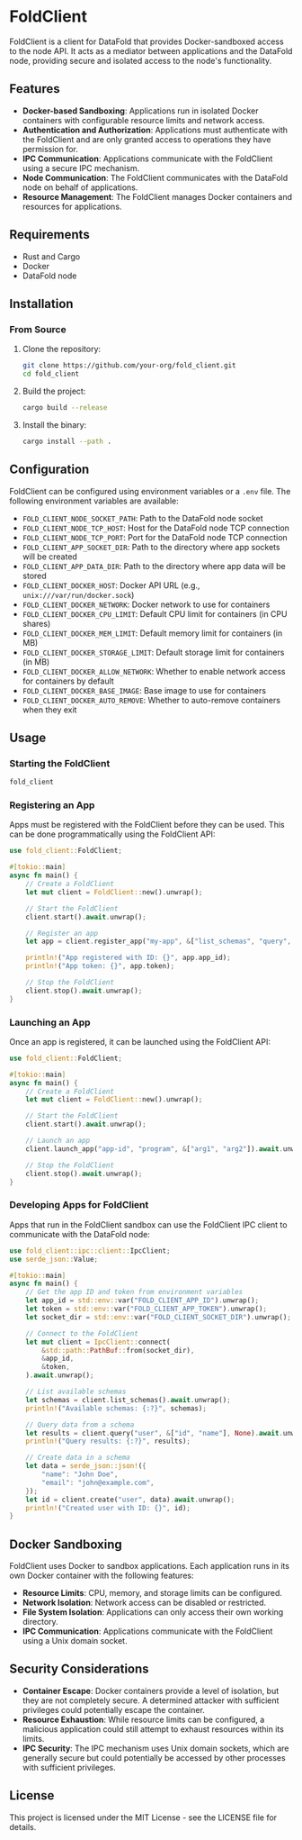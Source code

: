 # FoldClient

FoldClient is a client for DataFold that provides Docker-sandboxed access to the node API. It acts as a mediator between applications and the DataFold node, providing secure and isolated access to the node's functionality.

## Features

- **Docker-based Sandboxing**: Applications run in isolated Docker containers with configurable resource limits and network access.
- **Authentication and Authorization**: Applications must authenticate with the FoldClient and are only granted access to operations they have permission for.
- **IPC Communication**: Applications communicate with the FoldClient using a secure IPC mechanism.
- **Node Communication**: The FoldClient communicates with the DataFold node on behalf of applications.
- **Resource Management**: The FoldClient manages Docker containers and resources for applications.

## Requirements

- Rust and Cargo
- Docker
- DataFold node

## Installation

### From Source

1. Clone the repository:
   ```bash
   git clone https://github.com/your-org/fold_client.git
   cd fold_client
   ```

2. Build the project:
   ```bash
   cargo build --release
   ```

3. Install the binary:
   ```bash
   cargo install --path .
   ```

## Configuration

FoldClient can be configured using environment variables or a `.env` file. The following environment variables are available:

- `FOLD_CLIENT_NODE_SOCKET_PATH`: Path to the DataFold node socket
- `FOLD_CLIENT_NODE_TCP_HOST`: Host for the DataFold node TCP connection
- `FOLD_CLIENT_NODE_TCP_PORT`: Port for the DataFold node TCP connection
- `FOLD_CLIENT_APP_SOCKET_DIR`: Path to the directory where app sockets will be created
- `FOLD_CLIENT_APP_DATA_DIR`: Path to the directory where app data will be stored
- `FOLD_CLIENT_DOCKER_HOST`: Docker API URL (e.g., `unix:///var/run/docker.sock`)
- `FOLD_CLIENT_DOCKER_NETWORK`: Docker network to use for containers
- `FOLD_CLIENT_DOCKER_CPU_LIMIT`: Default CPU limit for containers (in CPU shares)
- `FOLD_CLIENT_DOCKER_MEM_LIMIT`: Default memory limit for containers (in MB)
- `FOLD_CLIENT_DOCKER_STORAGE_LIMIT`: Default storage limit for containers (in MB)
- `FOLD_CLIENT_DOCKER_ALLOW_NETWORK`: Whether to enable network access for containers by default
- `FOLD_CLIENT_DOCKER_BASE_IMAGE`: Base image to use for containers
- `FOLD_CLIENT_DOCKER_AUTO_REMOVE`: Whether to auto-remove containers when they exit

## Usage

### Starting the FoldClient

```bash
fold_client
```

### Registering an App

Apps must be registered with the FoldClient before they can be used. This can be done programmatically using the FoldClient API:

```rust
use fold_client::FoldClient;

#[tokio::main]
async fn main() {
    // Create a FoldClient
    let mut client = FoldClient::new().unwrap();

    // Start the FoldClient
    client.start().await.unwrap();

    // Register an app
    let app = client.register_app("my-app", &["list_schemas", "query", "mutation"]).await.unwrap();

    println!("App registered with ID: {}", app.app_id);
    println!("App token: {}", app.token);

    // Stop the FoldClient
    client.stop().await.unwrap();
}
```

### Launching an App

Once an app is registered, it can be launched using the FoldClient API:

```rust
use fold_client::FoldClient;

#[tokio::main]
async fn main() {
    // Create a FoldClient
    let mut client = FoldClient::new().unwrap();

    // Start the FoldClient
    client.start().await.unwrap();

    // Launch an app
    client.launch_app("app-id", "program", &["arg1", "arg2"]).await.unwrap();

    // Stop the FoldClient
    client.stop().await.unwrap();
}
```

### Developing Apps for FoldClient

Apps that run in the FoldClient sandbox can use the FoldClient IPC client to communicate with the DataFold node:

```rust
use fold_client::ipc::client::IpcClient;
use serde_json::Value;

#[tokio::main]
async fn main() {
    // Get the app ID and token from environment variables
    let app_id = std::env::var("FOLD_CLIENT_APP_ID").unwrap();
    let token = std::env::var("FOLD_CLIENT_APP_TOKEN").unwrap();
    let socket_dir = std::env::var("FOLD_CLIENT_SOCKET_DIR").unwrap();

    // Connect to the FoldClient
    let mut client = IpcClient::connect(
        &std::path::PathBuf::from(socket_dir),
        &app_id,
        &token,
    ).await.unwrap();

    // List available schemas
    let schemas = client.list_schemas().await.unwrap();
    println!("Available schemas: {:?}", schemas);

    // Query data from a schema
    let results = client.query("user", &["id", "name"], None).await.unwrap();
    println!("Query results: {:?}", results);

    // Create data in a schema
    let data = serde_json::json!({
        "name": "John Doe",
        "email": "john@example.com",
    });
    let id = client.create("user", data).await.unwrap();
    println!("Created user with ID: {}", id);
}
```

## Docker Sandboxing

FoldClient uses Docker to sandbox applications. Each application runs in its own Docker container with the following features:

- **Resource Limits**: CPU, memory, and storage limits can be configured.
- **Network Isolation**: Network access can be disabled or restricted.
- **File System Isolation**: Applications can only access their own working directory.
- **IPC Communication**: Applications communicate with the FoldClient using a Unix domain socket.

## Security Considerations

- **Container Escape**: Docker containers provide a level of isolation, but they are not completely secure. A determined attacker with sufficient privileges could potentially escape the container.
- **Resource Exhaustion**: While resource limits can be configured, a malicious application could still attempt to exhaust resources within its limits.
- **IPC Security**: The IPC mechanism uses Unix domain sockets, which are generally secure but could potentially be accessed by other processes with sufficient privileges.

## License

This project is licensed under the MIT License - see the LICENSE file for details.
